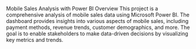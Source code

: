 Mobile Sales Analysis with Power BI
Overview
This project is a comprehensive analysis of mobile sales data using Microsoft Power BI. The dashboard provides insights into various aspects of mobile sales, including payment methods, revenue trends, customer demographics, and more. The goal is to enable stakeholders to make data-driven decisions by visualizing key metrics and trends.

